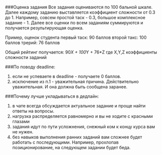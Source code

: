 ###Оценка задания
Все задания оцениваются по 100 бальной шкале.
Далее каждому заданию выставляется коэффициент сложности от 0.3 до 1.
Например, совсем простой таск - 0.3, большое комплексное задание - 1.
Далее все оценки по всем заданиям суммируются и получается результирующая оценка.

Пример, оценок студента 
первый таск: 90 баллов
второй такс: 100 баллов
трерий: 76 баллов

Общий рейтинг получается: 90*X + 100*Y + 76*Z
где X,Y,Z коэффициенты сложности заданий

###По поводу deadline:
1. если не успеваете в deadline - получаете 0 баллов.
2. исключение из п.1 - уважительная причина. Действительно уважительная. И она должна быть сообщена заранее.

###Почему лучше укладываться в дедлайн:
1. в чате всегда обсуждается актуальное задание и проще найти ответы на вопросы. 
2. нагрузка распределяется равномерно и вы не ходите с красными глазами
3. задания идут по пути усложнения, снежный ком к концу курса вам не нужен.
4. без навыков выполнения ранних заданий вам сложнее будет работать с последующими. Например, прохлопав позиционирование, на следующем задании будет беда.